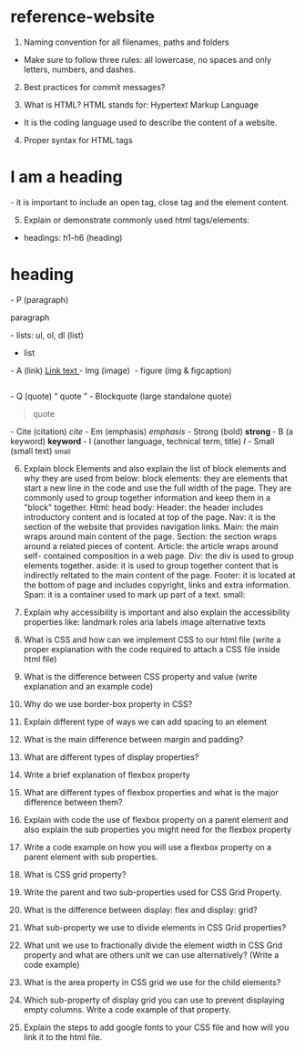 # reference-website
1. Naming convention for all filenames, paths and folders
- Make sure to follow three rules: all lowercase, no spaces and only letters, numbers, and dashes.

2. Best practices for commit messages?

3. What is HTML?
HTML stands for: Hypertext Markup Language
- It is the coding language used to describe the content of a website.

4. Proper syntax for HTML tags
<h1> I am a heading </h1>
- it is important to include an open tag, close tag and the element content. 

5. Explain or demonstrate commonly used html tags/elements:
- headings: h1-h6 (heading) 
<h1>heading</h1>
- P (paragraph)
<p> paragraph <p>
- lists: ul, ol, dl (list)
<ul>
<li> list </li>
</ul>
- A (link)
<a href="" > Link text </a>
- Img (image)
<img src="" alt=""/>
- figure (img & figcaption)
<figure>
<img src="" alt=""/>
</figure>
- Q (quote)
<q> quote </q>
- Blockquote (large standalone quote)
<blockquote>
<p> quote </p>
</blockquote>
- Cite (citation)
<cite> cite </cite>
- Em (emphasis)
<em> emphasis </em>
- Strong (bold)
<strong> strong </strong>
- B (a keyword)
<b> keyword </b>
- I (another language, technical term, title)
<i> I </i>
- Small (small text)
<small> small </small>

6. Explain block Elements and also explain the list of block elements and why they are used from below:
block elements: they are elements that start a new line in the code and use the full width of the page. They are commonly used to group together information and keep them in a "block" together.
Html: 
head
body: 
Header: the header includes introductory content and is located at top of the page.
Nav: it is the section of the website that provides navigation links.
Main: the main wraps around main content of the page.
Section: the section wraps around a related pieces of content.
Article: the article wraps around self- contained composition in a web page.
Div: the div is used to group elements together.
aside: it is used to group together content that is indirectly reltated to the main content of the page.
Footer: it is located at the bottom of page and includes copyright, links and extra information.
Span: it is a container used to mark up part of a text.
small: 

7. Explain why accessibility is important and also explain the accessibility properties like:
landmark roles
aria labels
image alternative texts
8. What is CSS and how can we implement CSS to our html file (write a proper explanation with the code required to attach a CSS file inside html file)
9. What is the difference between CSS property and value (write explanation and an example code)
10. Why do we use border-box property in CSS?
11. Explain different type of ways we can add spacing to an element
12. What is the main difference between margin and padding?
13. What are different types of display properties?
14. Write a brief explanation of flexbox property
15. What are different types of flexbox properties and what is the major difference between them?
16. Explain with code the use of flexbox property on a parent element and also explain the sub properties you might need for the flexbox property
17. Write a code example on how you will use a flexbox property on a parent element with sub properties.
18. What is CSS grid property?
19. Write the parent and two sub-properties used for CSS Grid Property.
20. What is the difference between display: flex and display: grid?
21. What sub-property we use to divide elements in CSS Grid properties?
22. What unit we use to fractionally divide the element width in CSS Grid property and what are others unit we can use alternatively? (Write a code example)
23. What is the area property in CSS grid we use for the child elements?
24. Which sub-property of display grid you can use to prevent displaying empty columns. Write a code example of that property.
25. Explain the steps to add google fonts to your CSS file and how will you link it to the html file.



